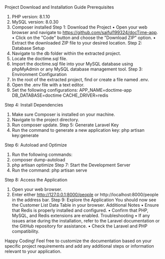 Project Download and Installation Guide
Prerequisites
1.	PHP version: 8.1.10
2.	MySQL version: 8.0.30
3.	Composer installed
Step 1: Download the Project
•	Open your web browser and navigate to https://github.com/saiful199324/docTime-app.
•	Click on the "Code" button and choose the "Download ZIP" option.
•	Extract the downloaded ZIP file to your desired location.
Step 2: Database Setup
1.	Navigate to the db folder within the extracted project.
2.	Locate the doctime.sql file.
3.	Import the doctime.sql file into your MySQL database using phpMyAdmin or any MySQL database management tool.
Step 3: Environment Configuration
1.	In the root of the extracted project, find or create a file named .env.
2.	Open the .env file with a text editor.
3.	Set the following configurations:
APP_NAME=doctime-app
DB_DATABASE=doctime 
CACHE_DRIVER=redis

Step 4: Install Dependencies
1.	Make sure Composer is installed on your machine.
2.	Navigate to the project directory.
3.	Run composer update.
Step 5: Generate Laravel Key
1.	Run the command to generate a new application key:
php artisan key:generate

Step 6: Autoload and Optimize
1.	Run the following commands:
2.	composer dump-autoload
3.	php artisan optimize
Step 7: Start the Development Server
1.	Run the command:
php artisan serve

Step 8: Access the Application
1.	Open your web browser.
2.	Enter either http://127.0.0.1:8000/people or http://localhost:8000/people in the address bar.
Step 9: Explore the Application
You should now see the Customer List Data Table in your browser.
Additional Notes
•	Ensure that Redis is properly installed and configured.
•	Confirm that PHP, MySQL, and Redis extensions are enabled.
Troubleshooting
•	If any issues arise during the installation, refer to the Laravel documentation or the GitHub repository for assistance.
•	Check the Laravel and PHP compatibility.

Happy Coding!
Feel free to customize the documentation based on your specific project requirements and add any additional steps or information relevant to your application.
